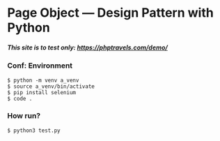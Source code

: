 # Page Object — Design Pattern with Python 

##### This site is to test only: https://phptravels.com/demo/


### Conf: Environment
    $ python -m venv a_venv
    $ source a_venv/bin/activate
    $ pip install selenium 
    $ code .
    
### How run?
    
    $ python3 test.py
